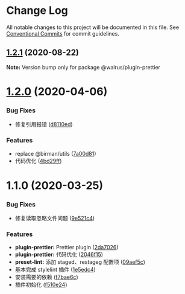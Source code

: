 # Change Log

All notable changes to this project will be documented in this file.
See [Conventional Commits](https://conventionalcommits.org) for commit guidelines.

## [1.2.1](https://github.com/walrusjs/plugins/compare/@walrus/plugin-prettier@1.2.0...@walrus/plugin-prettier@1.2.1) (2020-08-22)

**Note:** Version bump only for package @walrus/plugin-prettier





# [1.2.0](https://github.com/walrusjs/plugins/compare/@walrus/plugin-prettier@1.1.0...@walrus/plugin-prettier@1.2.0) (2020-04-06)

### Bug Fixes

- 修复引用报错 ([d8110ed](https://github.com/walrusjs/plugins/commit/d8110ed268f7479f9a69cb73ace7dc2ede5dc48d))

### Features

- replace @birman/utils ([7a00d81](https://github.com/walrusjs/plugins/commit/7a00d81f4c85249e37686d8b9b5905db9968f5a1))
- 代码优化 ([4bd29ff](https://github.com/walrusjs/plugins/commit/4bd29ff6b2735f099ab75d28b8573b25144289e4))

# 1.1.0 (2020-03-25)

### Bug Fixes

- 修复读取忽略文件问题 ([9e521c4](https://github.com/walrusjs/plugins/commit/9e521c47315563111c3203e7bfdf32439f6192bb))

### Features

- **plugin-prettier:** Prettier plugin ([2da7026](https://github.com/walrusjs/plugins/commit/2da70260efc60c88739adb23b48c284e1420be0b))
- **plugin-prettier:** 代码优化 ([2046f15](https://github.com/walrusjs/plugins/commit/2046f15810f2b94077b04b65db3b2b8c2ece34b1))
- **preset-lint:** 添加 staged、restageg 配置项 ([09aef5c](https://github.com/walrusjs/plugins/commit/09aef5c9d37ffd93df681c4a0f854eb2a5d58c70))
- 基本完成 stylelint 插件 ([1e5edc4](https://github.com/walrusjs/plugins/commit/1e5edc4d01539ded302dc0a35c91eb52fec0a49b))
- 安装需要的依赖 ([f7bae6c](https://github.com/walrusjs/plugins/commit/f7bae6c49f94062356484791dfefb56f41796dac))
- 插件初始化 ([f510e24](https://github.com/walrusjs/plugins/commit/f510e24139c284ed8b6aa00ed030bf286ae3e52c))
